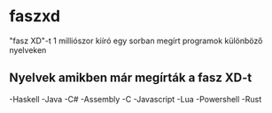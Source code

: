 # faszxd
"fasz XD"-t 1 milliószor kiíró egy sorban megírt programok különböző nyelveken

## Nyelvek amikben már megírták a fasz XD-t

-Haskell
-Java
-C#
-Assembly
-C
-Javascript
-Lua
-Powershell
-Rust
